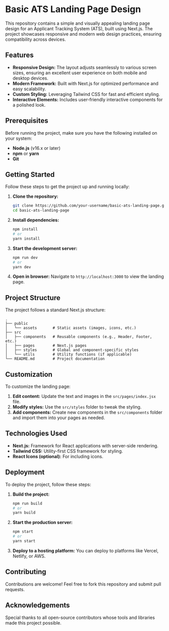 # Basic ATS Landing Page Design

This repository contains a simple and visually appealing landing page design for an Applicant Tracking System (ATS), built using Next.js. The project showcases responsive and modern web design practices, ensuring compatibility across devices.

## Features
- **Responsive Design:** The layout adjusts seamlessly to various screen sizes, ensuring an excellent user experience on both mobile and desktop devices.
- **Modern Framework:** Built with Next.js for optimized performance and easy scalability.
- **Custom Styling:** Leveraging Tailwind CSS for fast and efficient styling.
- **Interactive Elements:** Includes user-friendly interactive components for a polished look.

## Prerequisites
Before running the project, make sure you have the following installed on your system:

- **Node.js** (v16.x or later)
- **npm** or **yarn**
- **Git**

## Getting Started
Follow these steps to get the project up and running locally:

1. **Clone the repository:**
   ```bash
   git clone https://github.com/your-username/basic-ats-landing-page.git
   cd basic-ats-landing-page
   ```

2. **Install dependencies:**
   ```bash
   npm install
   # or
   yarn install
   ```

3. **Start the development server:**
   ```bash
   npm run dev
   # or
   yarn dev
   ```

4. **Open in browser:**
   Navigate to `http://localhost:3000` to view the landing page.

## Project Structure
The project follows a standard Next.js structure:

```
.
├── public
│   └── assets       # Static assets (images, icons, etc.)
├── src
│   ├── components   # Reusable components (e.g., Header, Footer, etc.)
│   ├── pages        # Next.js pages
│   ├── styles       # Global and component-specific styles
│   └── utils        # Utility functions (if applicable)
└── README.md        # Project documentation
```

## Customization
To customize the landing page:

1. **Edit content:** Update the text and images in the `src/pages/index.jsx` file.
2. **Modify styles:** Use the `src/styles` folder to tweak the styling.
3. **Add components:** Create new components in the `src/components` folder and import them into your pages as needed.

## Technologies Used
- **Next.js:** Framework for React applications with server-side rendering.
- **Tailwind CSS:** Utility-first CSS framework for styling.
- **React Icons (optional):** For including icons.

## Deployment
To deploy the project, follow these steps:

1. **Build the project:**
   ```bash
   npm run build
   # or
   yarn build
   ```

2. **Start the production server:**
   ```bash
   npm start
   # or
   yarn start
   ```

3. **Deploy to a hosting platform:** You can deploy to platforms like Vercel, Netlify, or AWS.

## Contributing
Contributions are welcome! Feel free to fork this repository and submit pull requests.

## Acknowledgements
Special thanks to all open-source contributors whose tools and libraries made this project possible.

